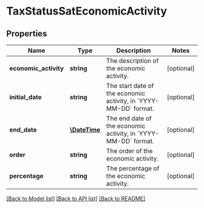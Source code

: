 # TaxStatusSatEconomicActivity

## Properties
Name | Type | Description | Notes
------------ | ------------- | ------------- | -------------
**economic_activity** | **string** | The description of the economic activity. | [optional] 
**initial_date** | **string** | The start date of the economic activity, in &#x60;YYYY-MM-DD&#x60; format. | [optional] 
**end_date** | [**\DateTime**](\DateTime.md) | The end date of the economic activity, in &#x60;YYYY-MM-DD&#x60; format. | [optional] 
**order** | **string** | The order of the economic activity. | [optional] 
**percentage** | **string** | The percentage of the economic activity. | [optional] 

[[Back to Model list]](../../README.md#documentation-for-models) [[Back to API list]](../../README.md#documentation-for-api-endpoints) [[Back to README]](../../README.md)

